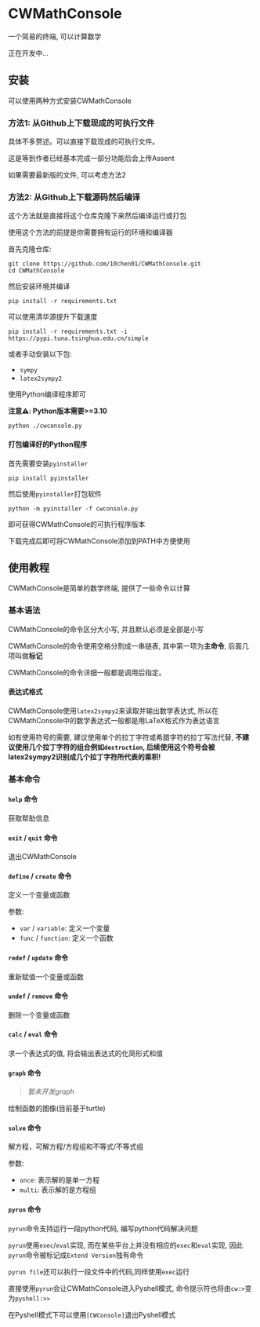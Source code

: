 # CWMathConsole

一个简易的终端, 可以计算数学

正在开发中...

## 安装

可以使用两种方式安装CWMathConsole

### 方法1: 从Github上下载现成的可执行文件

具体不多赘述。可以直接下载现成的可执行文件。

这是等到作者已经基本完成一部分功能后会上传Assent

如果需要最新版的文件, 可以考虑方法2

### 方法2: 从Github上下载源码然后编译

这个方法就是直接将这个仓库克隆下来然后编译运行或打包

使用这个方法的前提是你需要拥有运行的环境和编译器

首先克隆仓库:

```shell
git clone https://github.com/10chen01/CWMathConsole.git
cd CWMathConsole
```

然后安装环境并编译

```shell
pip install -r requirements.txt
```

可以使用清华源提升下载速度

```shell
pip install -r requirements.txt -i https://pypi.tuna.tsinghua.edu.cn/simple
```

或者手动安装以下包:
- `sympy`
- `latex2sympy2`

使用Python编译程序即可

**注意⚠️: Python版本需要>=3.10**

```shell
python ./cwconsole.py
```

#### 打包编译好的Python程序

首先需要安装`pyinstaller`

```shell
pip install pyinstaller
```

然后使用`pyinstaller`打包软件

```shell
python -m pyinstaller -f cwconsole.py
```

即可获得CWMathConsole的可执行程序版本

下载完成后即可将CWMathConsole添加到PATH中方便使用

## 使用教程

CWMathConsole是简单的数学终端, 提供了一些命令以计算

### 基本语法

CWMathConsole的命令区分大小写, 并且默认必须是全部是小写

CWMathConsole的命令使用空格分割成一串链表, 其中第一项为**主命令**, 后面几项叫做**标记**

CWMathConsole的命令详细一般都是调用后指定。

#### 表达式格式

CWMathConsole使用`latex2sympy2`来读取并输出数学表达式, 所以在CWMathConsole中的数学表达式一般都是用LaTeX格式作为表达语言

如有使用符号的需要, 建议使用单个的拉丁字符或希腊字符的拉丁写法代替, **不建议使用几个拉丁字符的组合例如`destruction`, 后续使用这个符号会被latex2sympy2识别成几个拉丁字符所代表的乘积!**

### 基本命令

#### `help` 命令

获取帮助信息

#### `exit` / `quit` 命令

退出CWMathConsole

#### `define` / `create` 命令

定义一个变量或函数

参数:
- `var` / `variable`: 定义一个变量
- `func` / `function`: 定义一个函数

#### `redef` / `update` 命令

重新赋值一个变量或函数

#### `undef` / `remove` 命令

删除一个变量或函数

#### `calc` / `eval` 命令

求一个表达式的值, 将会输出表达式的化简形式和值

#### `graph` 命令

> *暂未开发graph*

绘制函数的图像(目前基于turtle)

#### `solve` 命令

解方程，可解方程/方程组和不等式/不等式组

参数:

- `once`: 表示解的是单一方程
- `multi`: 表示解的是方程组

#### `pyrun` 命令

`pyrun`命令支持运行一段python代码, 编写python代码解决问题

`pyrun`使用`exec`/`eval`实现, 而在某些平台上并没有相应的`exec`和`eval`实现, 因此`pyrun`命令被标记成`Extend Version`独有命令

`pyrun file`还可以执行一段文件中的代码,同样使用`exec`运行

直接使用`pyrun`会让CWMathConsole进入Pyshell模式, 命令提示符也将由`cw:>`变为`pyshell:>>`

在Pyshell模式下可以使用`[CWConsole]`退出Pyshell模式
